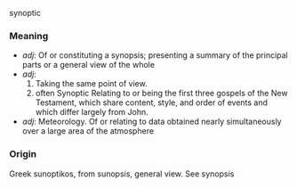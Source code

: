 synoptic
### Meaning
+ _adj_: Of or constituting a synopsis; presenting a summary of the principal parts or a general view of the whole
+ _adj_:
   1. Taking the same point of view.
   2. often Synoptic Relating to or being the first three gospels of the New Testament, which share content, style, and order of events and which differ largely from John.
+ _adj_: Meteorology. Of or relating to data obtained nearly simultaneously over a large area of the atmosphere

### Origin

Greek sunoptikos, from sunopsis, general view. See synopsis

